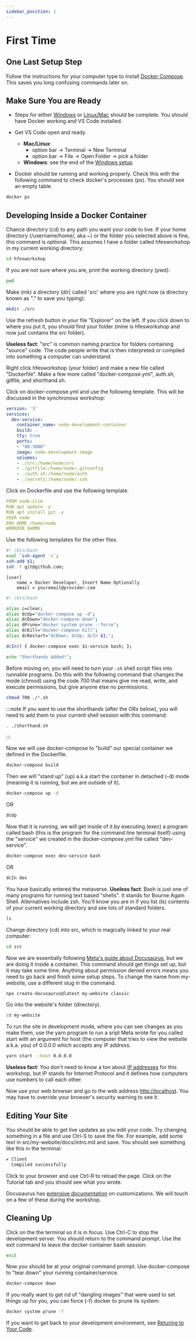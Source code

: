 ```yaml
---
sidebar_position: 1
---
```


# First Time

## One Last Setup Step

Follow the instructions for your computer type to install [Docker Compose](https://docs.docker.com/compose/install/). This saves you long confusing commands later on.

## Make Sure You are Ready

- Steps for either [Windows](../prepare-your-computer/windows) or [Linux/Mac](../prepare-your-computer/unix) should be complete. You should have Docker working and VS Code installed.

- Get VS Code open and ready.
    - **Mac/Linux**: 
        - option bar -> Terminal -> New Terminal
        - option bar -> File -> Open Folder -> pick a folder
    - **Windows**: see the end of the [Windows setup](../prepare-your-computer/windows#verifying-the-setup)
- Docker should be running and working properly. Check this with the following command to check docker's processes (ps). You should see an empty table.
```bash
docker ps
```
## Developing Inside a Docker Container

Chance directory (cd) to any path you want your code to live. If your home directory (/username/home/, aka ~) or the folder you selected above is fine, this command is optional. This assumes I have a folder called hfesworkshop in my current working directory:
```bash
cd hfesworkshop
```
If you are not sure where you are, print the working directory (pwd):
```bash
pwd
```
Make (mk) a directory (dir) called 'src' where you are right now (a directory known as "." to save you typing):

```bash
mkdir ./src
```
Use the refresh button in your file "Explorer" on the left. If you click down to where you put it, you should find your folder (mine is hfesworkshop and now just contains the src folder).

**Useless fact**: "src" is common naming practice for folders containing "source" code. The code people write that is then interpreted or compiled into something a computer can understand.

Right click hfesworkshop (your folder) and make a new file called "Dockerfile". Make a few more called "docker-compose.yml", auth.sh, gitfile, and shorthand.sh.

Click on docker-compose.yml and use the following template. This will be discussed in the synchronous workshop:

```yaml title="~/hfesworkshop/docker-compose.yml"
version: '3'
services:
  dev-service:
    container_name: node-development-container
    build: .
    tty: true
    ports:
    - "80:3000"
    image: node-development-image
    volumes:
    - ./src:/home/node/src
    - ./gitfile:/home/node/.gitconfig
    - ./auth.sh:/home/node/auth
    - ./secrets:/home/node/.ssh

```
Click on Dockerfile and use the following template.

```yaml title="~/hfesworkshop/Dockerfile"
FROM node:slim
RUN apt update -y
RUN apt install git -y
USER node
ENV HOME /home/node
WORKDIR $HOME
```
Use the following templates for the other files.

```bash title="~/hfesworkshop/auth.sh"
#! /bin/bash
eval `ssh-agent -s`;
ssh-add $1;
ssh -T git@github.com;
```

```git title="~/hfesworkshop/gitfile"
[user]
    name = Docker Developer, Insert Name Optionally
    email = youremail@provider.com
```

```bash title="~/hfesworkshop/shorthand.sh"
#! /bin/bash

alias c=clear;
alias dcUp="docker-compose up -d";
alias dcDown="docker-compose down";
alias dPrune="docker system prune --force";
alias dcKill="docker-compose kill";
alias dcRestart="dcDown; dcUp; dcIn $1;";

dcIn() { docker-compose exec $1-service bash; };

echo "Shorthands Added!";
```

Before moving on, you will need to turn your ```.sh``` shell script files into runnable programs. Do this with the following command that changes the mode (chmod) using the code 700 that means give me read, write, and execute permissions, but give anyone else no permissions:

```bash
chmod 700 ./*.sh
```

:::note
If you want to use the shorthands (after the ORs below), you will need to add them to your current shell session with this command:
```bash
. ./shorthand.sh
```
:::


Now we will use docker-compose to "build" our special container we defined in the Dockerfile.
```bash
docker-compose build
```
Then we will "stand up" (up) a.k.a start the container in detached (-d) mode (meaning it is running, but we are outside of it).
```bash
docker-compose up -d
```
OR
```bash
dcUp
```
Now that it is running, we will get inside of it by executing (exec) a program called bash (this is the program for the command line terminal itself) using the "service" we created in the docker-compose.yml file called "dev-service".
```bash
docker-compose exec dev-service bash
```
OR 
```bash
dcIn dev
```
You have basically entered the metaverse.
**Useless fact**: Bash is just one of many programs for running text based "shells". It stands for Bourne Again Shell. Alternatives include zsh.
You'll know you are in if you list (ls) contents of your current working directory and see lots of standard folders.
```bash
ls
```
Change directory (cd) into src, which is magically linked to your real computer:
```bash
cd src
```
Now we are essentially following [Meta's guide about Docusaurus](https://docusaurus.io/docs), but we are doing it inside a container. This command should get things set up, but it may take some time. Anything about permission denied errors means you need to go back and finish some setup steps. To change the name from my-website, use a different slug in the command.
```bash
npx create-docusaurus@latest my-website classic
```
Go into the website's folder (directory).
```bash
cd my-website
```
To run the site in development mode, where you can see changes as you make them, use the yarn program to run a sript Meta wrote for you called start with an argument for host (the computer that tries to view the website a.k.a. you) of 0.0.0.0 which accepts any IP address.  

```bash
yarn start --host 0.0.0.0
```

**Useless fact**: You don't need to know a ton about [IP addresses](https://en.wikipedia.org/wiki/IP_address) for this workshop, but IP stands for Internet Protocol and it defines how computers use numbers to call each other.

Now use your web browser and go to the web address [http://localhost](http://localhost). You may have to override your browser's security warning to see it.

## Editing Your Site

You should be able to get live updates as you edit your code. Try changing something in a file and use Ctrl-S to save the file. For example, add some text in src/my-website/docs/intro.md and save.
You should see something like this in the terminal:
```bash
✔ Client
  Compiled successfully 
```
Click to your browser and use Ctrl-R to reload the page. Click on the Tutorial tab and you should see what you wrote.

Docusaurus has [extensive documentation](https://docusaurus.io/docs/category/guides) on customizations. We will touch on a few of these during the workshop.

## Cleaning Up
Click on the the terminal so it is in focus. Use Ctrl-C to stop the development server. You should return to the command prompt. Use the exit command to leave the docker container bash session:
```bash
exit
```
Now you should be at your original command prompt. Use docker-compose to "tear down" your running container/service.
```bash
docker-compose down
```
If you really want to get rid of "dangling images" that were used to set things up for you, you can force (-f) docker to prune its system:
```bash
docker system prune -f
```

If you want to get back to your development environment, see [Returing to Your Code](return-to-code).
